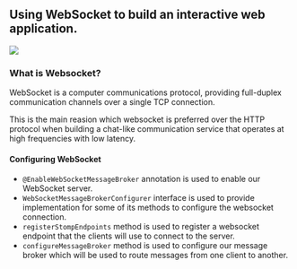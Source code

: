 ## Using WebSocket to build an interactive web application.

![](https://miro.medium.com/max/657/0*V1leQWKc5Bk06Rd2.jpg)

### What is Websocket?

WebSocket is a computer communications protocol, providing full-duplex communication channels over a single TCP connection.

This is the main reasion which websocket is preferred over the HTTP protocol when building a chat-like communication service that operates at high frequencies with low latency.

#### Configuring WebSocket

- `@EnableWebSocketMessageBroker` annotation is used to enable our WebSocket server.
- `WebSocketMessageBrokerConfigurer` interface is used to provide implementation for some of its methods to configure the websocket connection.
- `registerStompEndpoints` method is used to register a websocket endpoint that the clients will use to connect to the server.
- `configureMessageBroker` method is used to configure our message broker which will be used to route messages from one client to another.
